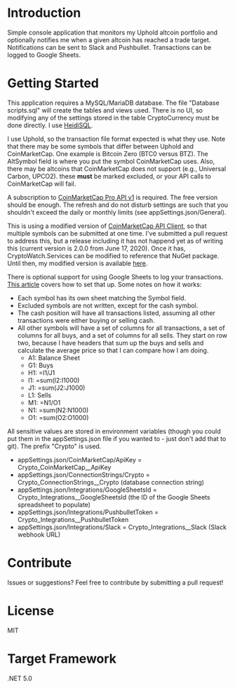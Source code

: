 
# Introduction 
Simple console application that monitors my Uphold altcoin portfolio and optionally notifies me when a given altcoin has reached a trade target. Notifications can be sent to Slack and Pushbullet. Transactions can be logged to Google Sheets.

# Getting Started
This application requires a MySQL/MariaDB database. The file "Database scripts.sql" will create the tables and views used. There is no UI, so modifying any of the settings stored in the table CryptoCurrency must be done directly. I use [HeidiSQL](https://www.heidisql.com/).

I use Uphold, so the transaction file format expected is what they use. Note that there may be some symbols that differ between Uphold and CoinMarketCap. One example is Bitcoin Zero (BTC0 versus BTZ). The AltSymbol field is where you put the symbol CoinMarketCap uses. Also, there may be altcoins that CoinMarketCap does not support (e.g., Universal Carbon, UPCO2). these **must** be marked excluded, or your API calls to CoinMarketCap will fail.

A subscription to [CoinMarketCap Pro API v1](https://pro.coinmarketcap.com/api/v1) is required. The free version should be enough. The refresh and do not disturb settings are such that you shouldn't exceed the daily or monthly limits (see appSettings.json/General).

This is using a modified version of [CoinMarketCap API Client](https://github.com/lzehrung/coinmarketcap), so that multiple symbols can be submitted at one time. I've submitted a pull request to address this, but a release including it has not happend yet as of writing this (current version is 2.0.0 from June 17, 2020). Once it has, CryptoWatch.Services can be modified to reference that NuGet package. Until then, my modified version is available [here](https://github.com/briankavanaugh/coinmarketcap).

There is optional support for using Google Sheets to log your transactions. [This article](https://medium.com/@williamchislett/writing-to-google-sheets-api-using-net-and-a-services-account-91ee7e4a291) covers how to set that up. Some notes on how it works:
* Each symbol has its own sheet matching the Symbol field.
* Excluded symbols are not written, except for the cash symbol.
* The cash position will have all transactions listed, assuming all other transactions were either buying or selling cash.
* All other symbols will have a set of columns for all transactions, a set of columns for all buys, and a set of columns for all sells. They start on row two, because I have headers that sum up the buys and sells and calculate the average price so that I can compare how I am doing.
	*	A1: Balance Sheet
	*	G1: Buys
	*	H1: =I1/J1
	*	I1: =sum(I2:I1000)
	*	J1: =sum(J2:J1000)
	*	L1: Sells
	*	M1: =N1/O1
	*	N1: =sum(N2:N1000)
	*	O1: =sum(O2:O1000)

All sensitive values are stored in environment variables (though you could put them in the appSettings.json file if you wanted to - just don't add that to git). The prefix "Crypto" is used.
* appSettings.json/CoinMarketCap/ApiKey = Crypto_CoinMarketCap__ApiKey
* appSettings.json/ConnectionStrings/Crypto = Crypto_ConnectionStrings__Crypto (database connection string)
* appSettings.json/Integrations/GoogleSheetsId = Crypto_Integrations__GoogleSheetsId (the ID of the Google Sheets spreadsheet to populate)
* appSettings.json/Integrations/PushbulletToken = Crypto_Integrations__PushbulletToken
* appSettings.json/Integrations/Slack = Crypto_Integrations__Slack (Slack webhook URL)

# Contribute
Issues or suggestions? Feel free to contribute by submitting a pull request!

# License
MIT

# Target Framework
.NET 5.0